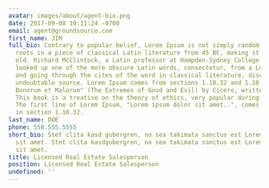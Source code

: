 ```yaml
---
avatar: images/about/agent-bio.png
date: 2017-09-08 10:11:24 -0700
email: agent@groundsource.com
first_name: JIM
full_bio: Contrary to popular belief, Lorem Ipsum is not simply random text. It has
  roots in a piece of classical Latin literature from 45 BC, making it over 2000 years
  old. Richard McClintock, a Latin professor at Hampden-Sydney College in Virginia,
  looked up one of the more obscure Latin words, consectetur, from a Lorem Ipsum passage,
  and going through the cites of the word in classical literature, discovered the
  undoubtable source. Lorem Ipsum comes from sections 1.10.32 and 1.10.33 of "de Finibus
  Bonorum et Malorum" (The Extremes of Good and Evil) by Cicero, written in 45 BC.
  This book is a treatise on the theory of ethics, very popular during the Renaissance.
  The first line of Lorem Ipsum, "Lorem ipsum dolor sit amet..", comes from a line
  in section 1.10.32.
last_name: DOE
phone: 558.555.5555
short_bio: Stet clita kasd gubergren, no sea takimata sanctus est Lorem ipsum dolor
  sit amet. Stet clita kasdgubergren, no sea takimata sanctus est Lorem ipsum dolor
  sit amet.
title: Licensed Real Estate Salesperson
position: Licensed Real Estate Salesperson
undefined: ''
---
```

